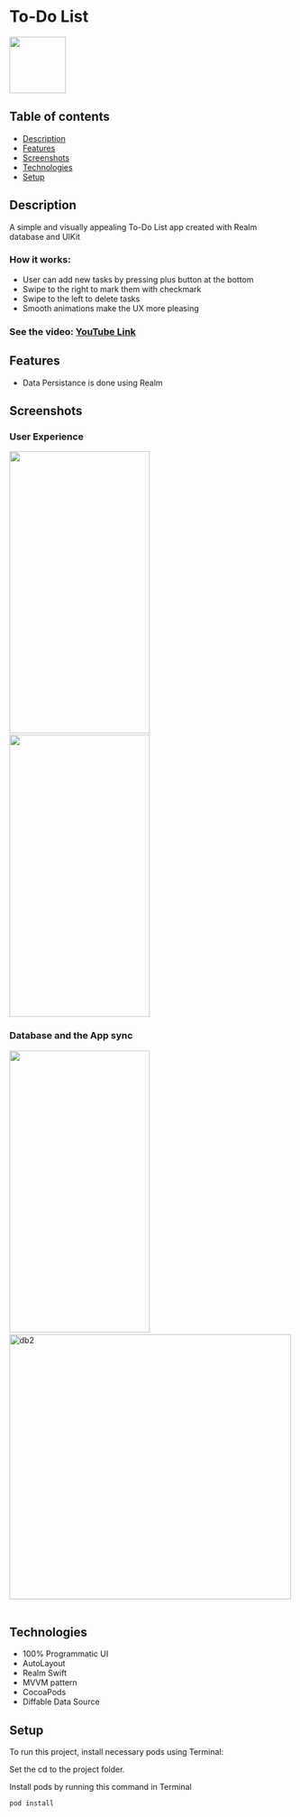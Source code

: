 # To-Do List
<img src="https://user-images.githubusercontent.com/53441647/99650833-399ebf80-2a99-11eb-8d91-d409dc2726c3.png" width="100" height="100">

## Table of contents
* [Description](#description)
* [Features](#features)
* [Screenshots](#screenshots)
* [Technologies](#technologies)
* [Setup](#setup)

## Description
A simple and visually appealing To-Do List app created with Realm database and UIKit
### How it works:
* User can add new tasks by pressing plus button at the bottom
* Swipe to the right to mark them with checkmark
* Swipe to the left to delete tasks
* Smooth animations make the UX more pleasing
### See the video: [YouTube Link](https://youtu.be/9k8vox8HIdo)

## Features
* Data Persistance is done using Realm

## Screenshots
### User Experience
<img src="https://user-images.githubusercontent.com/53441647/99653829-df9ff900-2a9c-11eb-963f-834594083479.png" width="249.14" height="500">  <img src="https://user-images.githubusercontent.com/53441647/99653831-e169bc80-2a9c-11eb-98e2-247a1d85f5ab.png" width="249.14" height="500">

### Database and the App sync
<img src="https://user-images.githubusercontent.com/53441647/99653809-dc0c7200-2a9c-11eb-939b-2430821a10c9.png" width="249.14" height="500">  <img alt="db2" src="https://user-images.githubusercontent.com/53441647/99650765-2b50a380-2a99-11eb-80b0-c9b6f34c792b.png" width="500" height="470">  

## Technologies
* 100% Programmatic UI
* AutoLayout
* Realm Swift
* MVVM pattern
* CocoaPods
* Diffable Data Source

## Setup
To run this project, install necessary pods using Terminal:

Set the cd to the project folder. 

Install pods by running this command in Terminal
```
pod install
```
